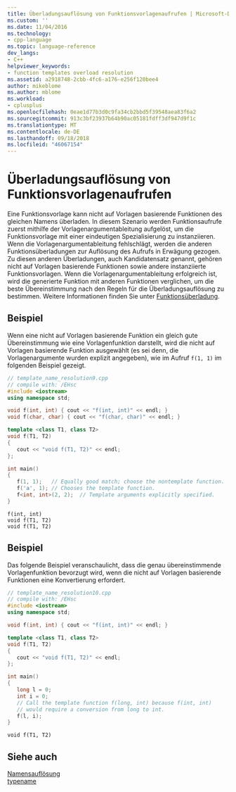 ```yaml
---
title: Überladungsauflösung von Funktionsvorlagenaufrufen | Microsoft-Dokumentation
ms.custom: ''
ms.date: 11/04/2016
ms.technology:
- cpp-language
ms.topic: language-reference
dev_langs:
- C++
helpviewer_keywords:
- function templates overload resolution
ms.assetid: a2918748-2cbb-4fc6-a176-e256f120bee4
author: mikeblome
ms.author: mblome
ms.workload:
- cplusplus
ms.openlocfilehash: 0eae1d77b3d0c9fa34cb2bbd5f39548aea83f6a2
ms.sourcegitcommit: 913c3bf23937b64b90ac05181fdff3df947d9f1c
ms.translationtype: MT
ms.contentlocale: de-DE
ms.lasthandoff: 09/18/2018
ms.locfileid: "46067154"
---
```

# <a name="overload-resolution-of-function-template-calls"></a>Überladungsauflösung von Funktionsvorlagenaufrufen

Eine Funktionsvorlage kann nicht auf Vorlagen basierende Funktionen des gleichen Namens überladen. In diesem Szenario werden Funktionsaufrufe zuerst mithilfe der Vorlagenargumentableitung aufgelöst, um die Funktionsvorlage mit einer eindeutigen Spezialisierung zu instanziieren. Wenn die Vorlagenargumentableitung fehlschlägt, werden die anderen Funktionsüberladungen zur Auflösung des Aufrufs in Erwägung gezogen. Zu diesen anderen Überladungen, auch Kandidatensatz genannt, gehören nicht auf Vorlagen basierende Funktionen sowie andere instanziierte Funktionsvorlagen. Wenn die Vorlagenargumentableitung erfolgreich ist, wird die generierte Funktion mit anderen Funktionen verglichen, um die beste Übereinstimmung nach den Regeln für die Überladungsauflösung zu bestimmen. Weitere Informationen finden Sie unter [Funktionsüberladung](function-overloading.md).

## <a name="example"></a>Beispiel

Wenn eine nicht auf Vorlagen basierende Funktion ein gleich gute Übereinstimmung wie eine Vorlagenfunktion darstellt, wird die nicht auf Vorlagen basierende Funktion ausgewählt (es sei denn, die Vorlagenargumente wurden explizit angegeben), wie im Aufruf `f(1, 1)` im folgenden Beispiel gezeigt.

```cpp
// template_name_resolution9.cpp
// compile with: /EHsc
#include <iostream>
using namespace std;

void f(int, int) { cout << "f(int, int)" << endl; }
void f(char, char) { cout << "f(char, char)" << endl; }

template <class T1, class T2>
void f(T1, T2)
{
   cout << "void f(T1, T2)" << endl;
};

int main()
{
   f(1, 1);   // Equally good match; choose the nontemplate function.
   f('a', 1); // Chooses the template function.
   f<int, int>(2, 2);  // Template arguments explicitly specified.
}
```

```Output
f(int, int)
void f(T1, T2)
void f(T1, T2)
```

## <a name="example"></a>Beispiel

Das folgende Beispiel veranschaulicht, dass die genau übereinstimmende Vorlagenfunktion bevorzugt wird, wenn die nicht auf Vorlagen basierende Funktionen eine Konvertierung erfordert.

```cpp
// template_name_resolution10.cpp
// compile with: /EHsc
#include <iostream>
using namespace std;

void f(int, int) { cout << "f(int, int)" << endl; }

template <class T1, class T2>
void f(T1, T2)
{
   cout << "void f(T1, T2)" << endl;
};

int main()
{
   long l = 0;
   int i = 0;
   // Call the template function f(long, int) because f(int, int)
   // would require a conversion from long to int.
   f(l, i);
}
```

```Output
void f(T1, T2)
```

## <a name="see-also"></a>Siehe auch

[Namensauflösung](../cpp/templates-and-name-resolution.md)<br/>
[typename](../cpp/typename.md)